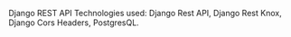 Django REST API
Technologies used: Django Rest API, Django Rest Knox, Django Cors Headers, PostgresQL.